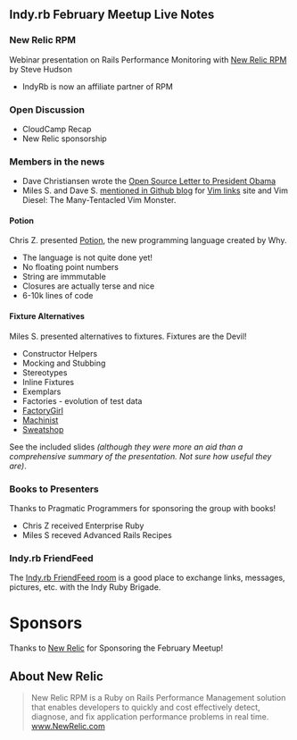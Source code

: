 Indy.rb February Meetup Live Notes
----------------------------

### New Relic RPM
Webinar presentation on Rails Performance Monitoring with [New Relic RPM](http://newrelic.com/RPM.html) by Steve Hudson
- IndyRb is now an affiliate partner of RPM

### Open Discussion
- CloudCamp Recap
- New Relic sponsorship

### Members in the news
- Dave Christiansen wrote the [Open Source Letter to President Obama](http://consideropensource.blogspot.com/)
- Miles S. and Dave S. [mentioned in Github blog](http://github.com/blog/339-handy-vim-links) for [Vim links](http://mileszs.github.com) site and Vim Diesel: The Many-Tentacled Vim Monster.

#### Potion
Chris Z. presented [Potion](http://github.com/why/potion/tree/master), the new programming language created by Why.

- The language is not quite done yet!
- No floating point numbers
- String are immmutable
- Closures are actually terse and nice
- 6-10k lines of code

#### Fixture Alternatives
Miles S. presented alternatives to fixtures.  Fixtures are the Devil!

- Constructor Helpers
- Mocking and Stubbing
- Stereotypes
- Inline Fixtures
- Exemplars
- Factories - evolution of test data
- [FactoryGirl](http://github.com/thoughtbot/factory_girl)
- [Machinist](http://github.com/notahat/machinist)
- [Sweatshop](http://github.com/mileszs/sweatshop)

See the included slides _(although they were more an aid than a comprehensive summary of the presentation.  Not sure how useful they are)_.

### Books to Presenters
Thanks to Pragmatic Programmers for sponsoring the group with books!

- Chris Z received Enterprise Ruby
- Miles S receved Advanced Rails Recipes

### Indy.rb FriendFeed

The [Indy.rb FriendFeed room](http://friendfeed.com/rooms/indyrb) is a good place to exchange links, messages, pictures, etc. with the Indy Ruby Brigade.


Sponsors
========
Thanks to [New Relic](http://newrelic.com/) for Sponsoring the February Meetup!

About New Relic
---------------------------
> New Relic RPM is a Ruby on Rails Performance Management solution that enables developers to quickly and cost effectively detect, diagnose, and fix application performance problems in real time. www.NewRelic.com
